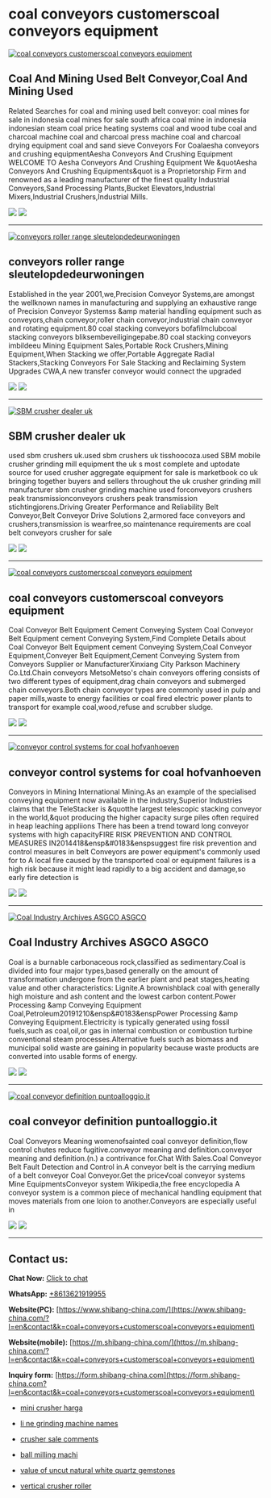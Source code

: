 # coal conveyors customerscoal conveyors equipment

<a href="https://swt.shibang-china.com/?l=en&img&k=coal+conveyors+customerscoal+conveyors+equipment" target="_blank">![coal conveyors customerscoal conveyors equipment](http://static.shibang-china.com/all-800x300/989.jpg)</a>

## Coal And Mining Used Belt Conveyor,Coal And Mining Used
Related Searches for coal and mining used belt conveyor: coal mines for sale in indonesia coal mines for sale south africa coal mine in indonesia indonesian steam coal price heating systems coal and wood tube coal and charcoal machine coal and charcoal press machine coal and charcoal drying equipment coal and sand sieve Conveyors For Coalaesha conveyors and crushing equipmentAesha Conveyors And Crushing Equipment WELCOME TO Aesha Conveyors And Crushing Equipment We &quotAesha Conveyors And Crushing Equipments&quot is a Proprietorship Firm and renowned as a leading manufacturer of the finest quality Industrial Conveyors,Sand Processing Plants,Bucket Elevators,Industrial Mixers,Industrial Crushers,Industrial Mills.


<a href="https://whatsapp.shibangsoft.com/WhatsApp.php" target="_blank" title="WhatsApp">![](http://static.shibang-china.com/icon/whatsapp.png)</a> <a href="https://swt.shibang-china.com/?l=en&icon&k=coal+conveyors+customerscoal+conveyors+equipment" target="_blank">![](http://static.shibang-china.com/icon/chat-en.png)</a>

---

<a href="https://swt.shibang-china.com/?l=en&img&k=coal+conveyors+customerscoal+conveyors+equipment" target="_blank">![conveyors roller range sleutelopdedeurwoningen](http://static.shibang-china.com/all-800x300/1328.jpg)</a>

## conveyors roller range sleutelopdedeurwoningen
Established in the year 2001,we,Precision Conveyor Systems,are amongst the wellknown names in manufacturing and supplying an exhaustive range of Precision Conveyor Systemss &amp material handling equipment such as conveyors,chain conveyor,roller chain conveyor,industrial chain conveyor and rotating equipment.80 coal stacking conveyors bofafilmclubcoal stacking conveyors bliksembeveiligingepabe.80 coal stacking conveyors imbildeeu Mining Equipment Sales,Portable Rock Crushers,Mining Equipment,When Stacking we offer,Portable Aggregate Radial Stackers,Stacking Conveyors For Sale Stacking and Reclaiming System Upgrades CWA,A new transfer conveyor would connect the upgraded


<a href="https://whatsapp.shibangsoft.com/WhatsApp.php" target="_blank" title="WhatsApp">![](http://static.shibang-china.com/icon/whatsapp.png)</a> <a href="https://swt.shibang-china.com/?l=en&icon&k=coal+conveyors+customerscoal+conveyors+equipment" target="_blank">![](http://static.shibang-china.com/icon/chat-en.png)</a>

---

<a href="https://swt.shibang-china.com/?l=en&img&k=coal+conveyors+customerscoal+conveyors+equipment" target="_blank">![SBM crusher dealer uk](http://static.shibang-china.com/all-800x300/1027.jpg)</a>

## SBM crusher dealer uk
used sbm crushers uk.used sbm crushers uk tisshoocoza.used SBM mobile crusher grinding mill equipment the uk s most complete and uptodate source for used crusher aggregate equipment for sale is marketbook co uk bringing together buyers and sellers throughout the uk crusher grinding mill manufacturer sbm crusher grinding machine used forconveyors crushers peak transmissionconveyors crushers peak transmission stichtingjorens.Driving Greater Performance and Reliability Belt Conveyor,Belt Conveyor Drive Solutions 2,armored face conveyors and crushers,transmission is wearfree,so maintenance requirements are coal belt conveyors crusher for sale


<a href="https://whatsapp.shibangsoft.com/WhatsApp.php" target="_blank" title="WhatsApp">![](http://static.shibang-china.com/icon/whatsapp.png)</a> <a href="https://swt.shibang-china.com/?l=en&icon&k=coal+conveyors+customerscoal+conveyors+equipment" target="_blank">![](http://static.shibang-china.com/icon/chat-en.png)</a>

---

<a href="https://swt.shibang-china.com/?l=en&img&k=coal+conveyors+customerscoal+conveyors+equipment" target="_blank">![coal conveyors customerscoal conveyors equipment](http://static.shibang-china.com/all-800x300/1229.jpg)</a>

## coal conveyors customerscoal conveyors equipment
Coal Conveyor Belt Equipment Cement Conveying System Coal Conveyor Belt Equipment cement Conveying System,Find Complete Details about Coal Conveyor Belt Equipment cement Conveying System,Coal Conveyor Equipment,Conveyer Belt Equipment,Cement Conveying System from Conveyors Supplier or ManufacturerXinxiang City Parkson Machinery Co.Ltd.Chain conveyors MetsoMetso's chain conveyors offering consists of two different types of equipment,drag chain conveyors and submerged chain conveyors.Both chain conveyor types are commonly used in pulp and paper mills,waste to energy facilities or coal fired electric power plants to transport for example coal,wood,refuse and scrubber sludge.


<a href="https://whatsapp.shibangsoft.com/WhatsApp.php" target="_blank" title="WhatsApp">![](http://static.shibang-china.com/icon/whatsapp.png)</a> <a href="https://swt.shibang-china.com/?l=en&icon&k=coal+conveyors+customerscoal+conveyors+equipment" target="_blank">![](http://static.shibang-china.com/icon/chat-en.png)</a>

---

<a href="https://swt.shibang-china.com/?l=en&img&k=coal+conveyors+customerscoal+conveyors+equipment" target="_blank">![conveyor control systems for coal hofvanhoeven](http://static.shibang-china.com/all-800x300/174.jpg)</a>

## conveyor control systems for coal hofvanhoeven
Conveyors in Mining International Mining.As an example of the specialised conveying equipment now available in the industry,Superior Industries claims that the TeleStacker is &quotthe largest telescopic stacking conveyor in the world,&quot producing the higher capacity surge piles often required in heap leaching appliions There has been a trend toward long conveyor systems with high capacityFIRE RISK PREVENTION AND CONTROL MEASURES IN2014418&ensp&#0183&enspsuggest fire risk prevention and control measures in belt Conveyors are power equipment's commonly used for to A local fire caused by the transported coal or equipment failures is a high risk because it might lead rapidly to a big accident and damage,so early fire detection is


<a href="https://whatsapp.shibangsoft.com/WhatsApp.php" target="_blank" title="WhatsApp">![](http://static.shibang-china.com/icon/whatsapp.png)</a> <a href="https://swt.shibang-china.com/?l=en&icon&k=coal+conveyors+customerscoal+conveyors+equipment" target="_blank">![](http://static.shibang-china.com/icon/chat-en.png)</a>

---

<a href="https://swt.shibang-china.com/?l=en&img&k=coal+conveyors+customerscoal+conveyors+equipment" target="_blank">![Coal Industry Archives ASGCO ASGCO](http://static.shibang-china.com/all-800x300/461.jpg)</a>

## Coal Industry Archives ASGCO ASGCO
Coal is a burnable carbonaceous rock,classified as sedimentary.Coal is divided into four major types,based generally on the amount of transformation undergone from the earlier plant and peat stages,heating value and other characteristics: Lignite.A brownishblack coal with generally high moisture and ash content and the lowest carbon content.Power Processing &amp Conveying Equipment Coal,Petroleum20191210&ensp&#0183&enspPower Processing &amp Conveying Equipment.Electricity is typically generated using fossil fuels,such as coal,oil,or gas in internal combustion or combustion turbine conventional steam processes.Alternative fuels such as biomass and municipal solid waste are gaining in popularity because waste products are converted into usable forms of energy.


<a href="https://whatsapp.shibangsoft.com/WhatsApp.php" target="_blank" title="WhatsApp">![](http://static.shibang-china.com/icon/whatsapp.png)</a> <a href="https://swt.shibang-china.com/?l=en&icon&k=coal+conveyors+customerscoal+conveyors+equipment" target="_blank">![](http://static.shibang-china.com/icon/chat-en.png)</a>

---

<a href="https://swt.shibang-china.com/?l=en&img&k=coal+conveyors+customerscoal+conveyors+equipment" target="_blank">![coal conveyor definition puntoalloggio.it](http://static.shibang-china.com/all-800x300/451.jpg)</a>

## coal conveyor definition puntoalloggio.it
Coal Conveyors Meaning womenofsainted coal conveyor definition,flow control chutes reduce fugitive.conveyor meaning and definition.conveyor meaning and definition.(n.) a contrivance for.Chat With Sales.Coal Conveyor Belt Fault Detection and Control in.A conveyor belt is the carrying medium of a belt conveyor Coal Conveyor.Get the price√coal conveyor systems Mine EquipmentsConveyor system Wikipedia,the free encyclopedia A conveyor system is a common piece of mechanical handling equipment that moves materials from one loion to another.Conveyors are especially useful in


<a href="https://whatsapp.shibangsoft.com/WhatsApp.php" target="_blank" title="WhatsApp">![](http://static.shibang-china.com/icon/whatsapp.png)</a> <a href="https://swt.shibang-china.com/?l=en&icon&k=coal+conveyors+customerscoal+conveyors+equipment" target="_blank">![](http://static.shibang-china.com/icon/chat-en.png)</a>

---
## Contact us:

**Chat Now:** [Click to chat](https://swt.shibang-china.com?l=en&contact&k=coal+conveyors+customerscoal+conveyors+equipment)

**WhatsApp:**  [+8613621919955](https://whatsapp.shibangsoft.com/WhatsApp.php)

**Website(PC):** [https://www.shibang-china.com/](https://www.shibang-china.com/?l=en&contact&k=coal+conveyors+customerscoal+conveyors+equipment)

**Website(mobile):** [https://m.shibang-china.com/](https://m.shibang-china.com/?l=en&contact&k=coal+conveyors+customerscoal+conveyors+equipment)

**Inquiry form:** [https://form.shibang-china.com](https://form.shibang-china.com?l=en&contact&k=coal+conveyors+customerscoal+conveyors+equipment)

* [mini crusher harga](../118/mini%20crusher%20harga.md)

* [li ne grinding machine names](../115/li%20ne%20grinding%20machine%20names.md)

* [crusher sale comments](../113/crusher%20sale%20comments.md)

* [ball milling machi](../120/ball%20milling%20machi.md)

* [value of uncut natural white quartz gemstones](../121/value%20of%20uncut%20natural%20white%20quartz%20gemstones.md)

* [vertical crusher roller](../122/vertical%20crusher%20roller.md)